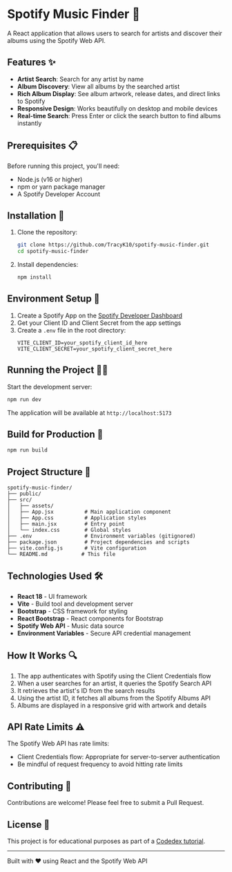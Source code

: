 # Spotify Music Finder 🎵

A React application that allows users to search for artists and discover their albums using the Spotify Web API.

## Features ✨

- **Artist Search**: Search for any artist by name
- **Album Discovery**: View all albums by the searched artist
- **Rich Album Display**: See album artwork, release dates, and direct links to Spotify
- **Responsive Design**: Works beautifully on desktop and mobile devices
- **Real-time Search**: Press Enter or click the search button to find albums instantly

## Prerequisites 📋

Before running this project, you'll need:

- Node.js (v16 or higher)
- npm or yarn package manager
- A Spotify Developer Account

## Installation 🚀

1. Clone the repository:
   ```bash
   git clone https://github.com/TracyK10/spotify-music-finder.git
   cd spotify-music-finder
   ```

2. Install dependencies:
   ```bash
   npm install
   ```

## Environment Setup 🔐

1. Create a Spotify App on the [Spotify Developer Dashboard](https://developer.spotify.com/dashboard)
2. Get your Client ID and Client Secret from the app settings
3. Create a `.env` file in the root directory:
   ```env
   VITE_CLIENT_ID=your_spotify_client_id_here
   VITE_CLIENT_SECRET=your_spotify_client_secret_here
   ```

## Running the Project 🏃‍♂️

Start the development server:
```bash
npm run dev
```

The application will be available at `http://localhost:5173`

## Build for Production 🔨

```bash
npm run build
```

## Project Structure 📁

```
spotify-music-finder/
├── public/
├── src/
│   ├── assets/
│   ├── App.jsx          # Main application component
│   ├── App.css          # Application styles
│   ├── main.jsx         # Entry point
│   └── index.css        # Global styles
├── .env                 # Environment variables (gitignored)
├── package.json         # Project dependencies and scripts
├── vite.config.js       # Vite configuration
└── README.md           # This file
```

## Technologies Used 🛠️

- **React 18** - UI framework
- **Vite** - Build tool and development server
- **Bootstrap** - CSS framework for styling
- **React Bootstrap** - React components for Bootstrap
- **Spotify Web API** - Music data source
- **Environment Variables** - Secure API credential management

## How It Works 🔍

1. The app authenticates with Spotify using the Client Credentials flow
2. When a user searches for an artist, it queries the Spotify Search API
3. It retrieves the artist's ID from the search results
4. Using the artist ID, it fetches all albums from the Spotify Albums API
5. Albums are displayed in a responsive grid with artwork and details

## API Rate Limits ⚠️

The Spotify Web API has rate limits:
- Client Credentials flow: Appropriate for server-to-server authentication
- Be mindful of request frequency to avoid hitting rate limits

## Contributing 🤝

Contributions are welcome! Please feel free to submit a Pull Request.

## License 📄

This project is for educational purposes as part of a [Codedex tutorial](https://www.codedex.io/projects/build-an-album-finder-with-spotify-api).

---

Built with ❤️ using React and the Spotify Web API
